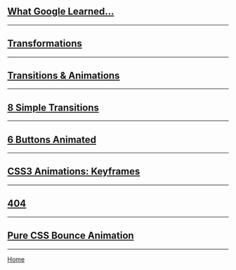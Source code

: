 ## [What Google Learned...](https://www.nytimes.com/2016/02/28/magazine/what-google-learned-from-its-quest-to-build-the-perfect-team.html)



---
## [Transformations](https://learn.shayhowe.com/advanced-html-css/css-transforms/)



---
## [Transitions & Animations](https://learn.shayhowe.com/advanced-html-css/transitions-animations/)



---
## [8 Simple Transitions](https://www.webdesignerdepot.com/2014/05/8-simple-css3-transitions-that-will-wow-your-users/)



---
## [6 Buttons Animated](https://codepen.io/retyui/pen/ByoaXV)



---
## [CSS3 Animations: Keyframes](https://codepen.io/akshaychauhan/pen/oAfae)



---
## [404](https://codepen.io/kieranfivestars/pen/MYdQxX)



---
## [Pure CSS Bounce Animation](https://codepen.io/dp_lewis/pen/gCfBv)



---
[Home](https://jchinzi.github.io/reading-notes/)